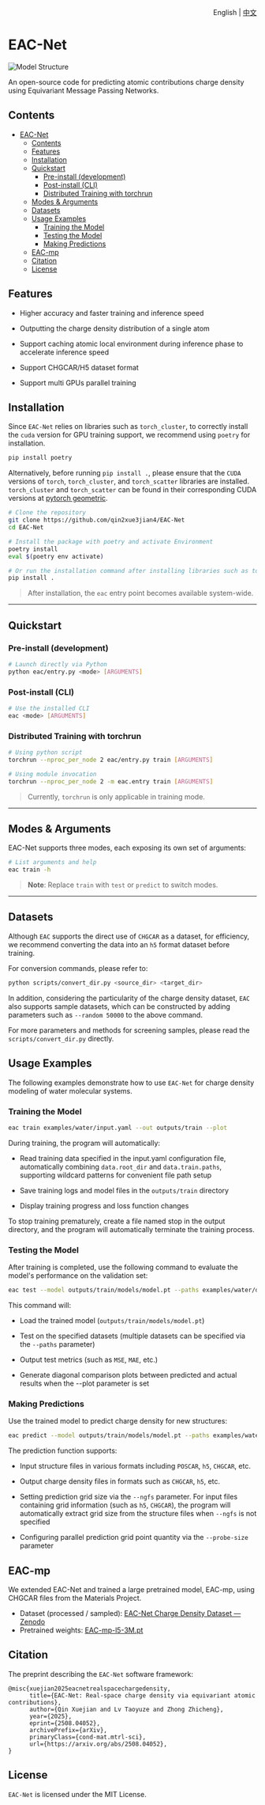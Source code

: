 <div align="right">

English | [中文](docs/README_ZH-CN.md)

</div>

# EAC-Net

![Model Structure](docs/imgs/model.png)

An open-source code for predicting atomic contributions charge density using Equivariant Message Passing Networks.

## Contents
- [EAC-Net](#eac-net)
  - [Contents](#contents)
  - [Features](#features)
  - [Installation](#installation)
  - [Quickstart](#quickstart)
    - [Pre-install (development)](#pre-install-development)
    - [Post-install (CLI)](#post-install-cli)
    - [Distributed Training with torchrun](#distributed-training-with-torchrun)
  - [Modes \& Arguments](#modes--arguments)
  - [Datasets](#datasets)
  - [Usage Examples](#usage-examples)
    - [Training the Model](#training-the-model)
    - [Testing the Model](#testing-the-model)
    - [Making Predictions](#making-predictions)
  - [EAC-mp](#eac-mp)
  - [Citation](#citation)
  - [License](#license)

## Features

- Higher accuracy and faster training and inference speed

- Outputting the charge density distribution of a single atom

- Support caching atomic local environment during inference phase to accelerate inference speed

- Support CHGCAR/H5 dataset format

- Support multi GPUs parallel training

## Installation

Since `EAC-Net` relies on libraries such as `torch_cluster`, to correctly install the `cuda` version for GPU training support, we recommend using `poetry` for installation.

```bash
pip install poetry
```

Alternatively, before running `pip install .`, please ensure that the `CUDA` versions of `torch`, `torch_cluster`, and `torch_scatter` libraries are installed. `torch_cluster` and `torch_scatter` can be found in their corresponding CUDA versions at [pytorch geometric](https://pytorch-geometric.com/whl).


```bash
# Clone the repository
git clone https://github.com/qin2xue3jian4/EAC-Net
cd EAC-Net

# Install the package with poetry and activate Environment
poetry install
eval $(poetry env activate)

# Or run the installation command after installing libraries such as torch
pip install .
```

> After installation, the `eac` entry point becomes available system-wide.

---

## Quickstart

### Pre-install (development)

```bash
# Launch directly via Python
python eac/entry.py <mode> [ARGUMENTS]
```

### Post-install (CLI)

```bash
# Use the installed CLI
eac <mode> [ARGUMENTS]
```

### Distributed Training with torchrun

```bash
# Using python script
torchrun --nproc_per_node 2 eac/entry.py train [ARGUMENTS]

# Using module invocation
torchrun --nproc_per_node 2 -m eac.entry train [ARGUMENTS]
```
> Currently, `torchrun` is only applicable in training mode.
---

## Modes & Arguments

EAC-Net supports three modes, each exposing its own set of arguments:

```bash
# List arguments and help
eac train -h
```

> **Note**: Replace `train` with `test` or `predict` to switch modes.

---

## Datasets

Although `EAC` supports the direct use of `CHGCAR` as a dataset, for efficiency, we recommend converting the data into an `h5` format dataset before training.

For conversion commands, please refer to:
```bash
python scripts/convert_dir.py <source_dir> <target_dir>
```
In addition, considering the particularity of the charge density dataset, `EAC` also supports sample datasets, which can be constructed by adding parameters such as `--random 50000` to the above command.

For more parameters and methods for screening samples, please read the `scripts/convert_dir.py` directly.

## Usage Examples

The following examples demonstrate how to use `EAC-Net` for charge density modeling of water molecular systems.

### Training the Model
```bash
eac train examples/water/input.yaml --out outputs/train --plot
```

During training, the program will automatically:
- Read training data specified in the input.yaml configuration file, automatically combining `data.root_dir` and `data.train.paths`, supporting wildcard patterns for convenient file path setup

- Save training logs and model files in the `outputs/train` directory

- Display training progress and loss function changes

To stop training prematurely, create a file named stop in the output directory, and the program will automatically terminate the training process.

### Testing the Model

After training is completed, use the following command to evaluate the model's performance on the validation set:
```bash
eac test --model outputs/train/models/model.pt --paths examples/water/data/8.h5 --paths examples/water/data/8.h5 --out outputs/test --plot
```

This command will:
- Load the trained model (`outputs/train/models/model.pt`)

- Test on the specified datasets (multiple datasets can be specified via the `--paths` parameter)

- Output test metrics (such as `MSE`, `MAE`, etc.)

- Generate diagonal comparison plots between predicted and actual results when the --plot parameter is set

### Making Predictions

Use the trained model to predict charge density for new structures:
```bash
eac predict --model outputs/train/models/model.pt --paths examples/water/POSCAR --out outputs/predict --num-workers 4 --ngfs 50*50*50 --probe-size 200
```

The prediction function supports:
- Input structure files in various formats including `POSCAR`, `h5`, `CHGCAR`, etc.

- Output charge density files in formats such as `CHGCAR`, `h5`, etc.

- Setting prediction grid size via the `--ngfs` parameter. For input files containing grid information (such as `h5`, `CHGCAR`), the program will automatically extract grid size from the structure files when `--ngfs` is not specified

- Configuring parallel prediction grid point quantity via the `--probe-size` parameter

## EAC-mp
We extended EAC-Net and trained a large pretrained model, EAC-mp, using CHGCAR files from the Materials Project.

- Dataset (processed / sampled): [EAC-Net Charge Density Dataset — Zenodo](https://zenodo.org/records/16990467)
- Pretrained weights: [EAC-mp-l5-3M.pt](https://store.aissquare.com/models/0a4060e2-f409-40ba-80c1-5a0af37f9230/eac-mp-l5-6000.pt)

## Citation
The preprint describing the `EAC-Net` software framework:
```
@misc{xuejian2025eacnetrealspacechargedensity,
      title={EAC-Net: Real-space charge density via equivariant atomic contributions}, 
      author={Qin Xuejian and Lv Taoyuze and Zhong Zhicheng},
      year={2025},
      eprint={2508.04052},
      archivePrefix={arXiv},
      primaryClass={cond-mat.mtrl-sci},
      url={https://arxiv.org/abs/2508.04052}, 
}
```

## License

`EAC-Net` is licensed under the MIT License.
